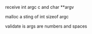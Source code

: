 receive int argc c and char **argv

malloc a sting of int sizeof argc

validate is args are numbers and spaces

   
